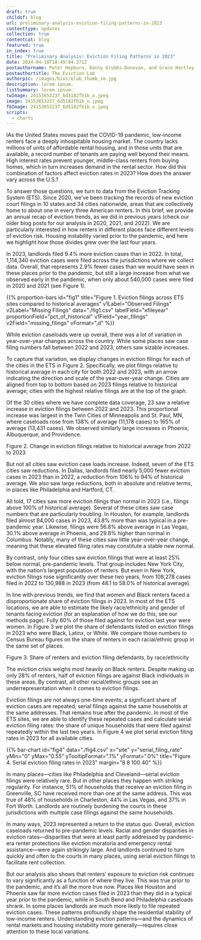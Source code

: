 ```yaml
---
draft: true
childof: blog
url: preliminary-analysis-eviction-filing-patterns-in-2023
contenttype: updates
collection: true
contentcat: blog
featured: true
in_index: true
title: "Preliminary Analysis: Eviction Filing Patterns in 2023"
date: 2024-04-18T18:49:04.271Z
postauthorname: Peter Hepburn, Danny Grubbs-Donovan, and Grace Hartley
postauthortitle: The Eviction Lab
authorpic: /images/bios/elab_thumb_sm.jpg
description: lorem ipsum.
listSummary: lorem ipsum.
twImage: 24153653237_6d5182fb1b_o.jpeg
image: 24153653237_6d5182fb1b_o.jpeg
fbImage: 24153653237_6d5182fb1b_o.jpeg
scripts:
  - charts
---
```


<span class="dropcap red">I</span>As the United States moves past the COVID-19 pandemic, low-income renters face a deeply inhospitable housing market. The country lacks millions of units of affordable rental housing, and in those units that are available, a record number of tenants are paying well beyond their means. High interest rates prevent younger, middle-class renters from buying homes, which in turn increases demand in the rental sector. How did this combination of factors affect eviction rates in 2023? How does the answer vary across the U.S.?

To answer those questions, we turn to data from the Eviction Tracking System (ETS). Since 2020, we’ve been tracking the records of new eviction court filings in 10 states and 34 cities nationwide, areas that are collectively home to about one in every three American renters. In this brief, we provide an annual recap of eviction trends, as we did in previous years (check our older blog posts for our analysis in 2020, 2021, and 2022). We are particularly interested in how renters in different places face different levels of eviction risk. Housing instability varied prior to the pandemic, and here we highlight how those divides grew over the last four years. 

In 2023, landlords filed 9.4% more eviction cases than in 2022. In total, 1,114,340 eviction cases were filed across the jurisdictions where we collect data. Overall, that represents 2.9% fewer cases than we would have seen in these places prior to the pandemic, but still a large increase from what we observed early in the pandemic, when only about 540,000 cases were filed in 2020 and 2021 (see Figure 1).

{{% proportion-bars
  id="fig1"
  title="Figure 1. Eviction filings across ETS sites compared to historical averages"
  v1Label="Observed Filings"
  v2Label="Missing Filings"
  data="./fig1.csv"
  labelField="xfileyear"
  proportionField="pct_of_historical"
  v1Field="year_filings"
  v2Field="missing_filings"
  vFormat=",d"
%}}

While eviction caseloads were up overall, there was a lot of variation in year-over-year changes across the country. While some places saw case filing numbers fall between 2022 and 2023, others saw sizable increases. 

To capture that variation, we display changes in eviction filings for each of the cities in the ETS in Figure 2. Specifically, we plot filings relative to historical average in each city for both 2022 and 2023, with an arrow indicating the direction and scale of the year-over-year change. Cities are aligned from top to bottom based on 2023 filings relative to historical average; cities with the highest relative filings are at the top of the graph. 

Of the 30 cities where we have complete data coverage, 23 saw a relative increase in eviction filings between 2022 and 2023. This proportional increase was largest in the Twin Cities of Minneapolis and St. Paul, MN, where caseloads rose from 138% of average (11,178 cases) to 165% of average (13,431 cases). We observed similarly large increases in Phoenix, Albuquerque, and Providence.

Figure 2. Change in eviction filings relative to historical average from 2022 to 2023



But not all cities saw eviction case loads increase. Indeed, seven of the ETS cities saw reductions. In Dallas, landlords filed nearly 5,000 fewer eviction cases in 2023 than in 2022, a reduction from 106% to 94% of historical average. We also saw large reductions, both in absolute and relative terms, in places like Philadelphia and Hartford, CT. 

All told, 17 cities saw more eviction filings than normal in 2023 (i.e., filings above 100% of historical average). Several of these cities saw case numbers that are particularly troubling. In Houston, for example, landlords filed almost 84,000 cases in 2023, 43.8% more than was typical in a pre-pandemic year. Likewise, filings were 56.8% above average in Las Vegas, 30.1% above average in Phoenix, and 29.8% higher than normal in Columbus. Notably, many of these cities saw little year-over-year change, meaning that these elevated filing rates may constitute a stable new normal.

By contrast, only four cities saw eviction filings that were at least 25% below normal, pre-pandemic levels. That group includes New York City, with the nation’s largest population of renters. But even in New York, eviction filings rose significantly over these two years, from 108,278 cases filed in 2022 to 130,988 in 2023 (from 48.1 to 58.0% of historical average).

In line with previous trends, we find that women and Black renters faced a disproportionate share of eviction filings in 2023. In most of the ETS locations, we are able to estimate the likely race/ethnicity and gender of tenants facing eviction (for an explanation of how we do this, see our methods page). Fully 60% of those filed against for eviction last year were women. In Figure 3 we plot the share of defendants listed on eviction filings in 2023 who were Black, Latinx, or White. We compare those numbers to Census Bureau figures on the share of renters in each racial/ethnic group in the same set of places. 

Figure 3. Share of renters and eviction filing defendants, by race/ethnicity



The eviction crisis weighs most heavily on Black renters. Despite making up only 28% of renters, half of eviction filings are against Black individuals in these areas. By contrast, all other racial/ethnic groups see an underrepresentation when it comes to eviction filings. 

Eviction filings are not always one-time events; a significant share of eviction cases are repeated, serial filings against the same households at the same addresses. That remains true after the pandemic. In most of the ETS sites, we are able to identify these repeated cases and calculate serial eviction filing rates: the share of unique households that were filed against repeatedly within the last two years. In Figure 4 we plot serial eviction filing rates in 2023 for all available cities.

{{% bar-chart
  id="fig4"
  data="./fig4.csv"
  x="site"
  y="serial_filing_rate"
  yMin="0"
  yMax="0.55"
  yTooltipFormat=".1%"
  yFormat=".0%"
  title="Figure 4. Serial eviction filing rates in 2023"
  margin="8 8 100 40"
%}}

In many places—cities like Philadelphia and Cleveland—serial eviction filings were relatively rare. But in other places they happen with striking regularity. For instance, 51% of households that receive an eviction filing in Greenville, SC have received more than one at the same address. This was true of 48% of households in Charleston, 44% in Las Vegas, and 37% in Fort Worth. Landlords are routinely burdening the courts in these jurisdictions with multiple case filings against the same households. 

In many ways, 2023 represented a return to the status quo. Overall, eviction caseloads returned to pre-pandemic levels. Racial and gender disparities in eviction rates—disparities that were at least partly addressed by pandemic-era renter protections like eviction moratoria and emergency rental assistance—were again strikingly large. And landlords continued to turn quickly and often to the courts in many places, using serial eviction filings to facilitate rent collection.

But our analysis also shows that renters’ exposure to eviction risk continues to vary significantly as a function of where they live. This was true prior to the pandemic, and it’s all the more true now. Places like Houston and Phoenix saw far more eviction cases filed in 2023 than they did in a typical year prior to the pandemic, while in South Bend and Philadelphia caseloads shrank. In some places landlords are much more likely to file repeated eviction cases. These patterns profoundly shape the residential stability of low-income renters. Understanding eviction patterns—and the dynamics of rental markets and housing instability more generally—requires close attention to these local variations.
